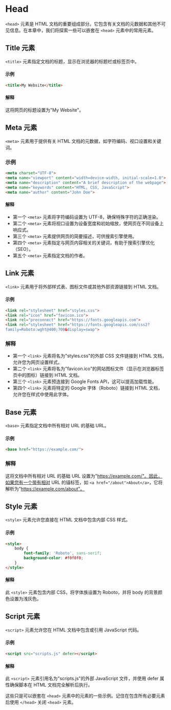 # Head

`<head>` 元素是 HTML 文档的重要组成部分。它包含有关文档的元数据和其他不可见信息。在本章中，我们将探索一些可以嵌套在 `<head>` 元素中的常用元素。

## Title 元素

`<title>` 元素指定文档的标题，显示在浏览器的标题栏或标签页中。

#### 示例

```html
<title>My Website</title>
```

#### 解释

这将网页的标题设置为"My Website"。

## Meta 元素

`<meta>` 元素用于提供有关 HTML 文档的元数据，如字符编码、视口设置和关键词。

### 示例

```html
<meta charset="UTF-8">
<meta name="viewport" content="width=device-width, initial-scale=1.0">
<meta name="description" content="A brief description of the webpage">
<meta name="keywords" content="HTML, CSS, JavaScript">
<meta name="author" content="John Doe">
```

#### 解释

- 第一个 `<meta>` 元素将字符编码设置为 UTF-8，确保特殊字符的正确渲染。
- 第二个 `<meta>` 元素将视口设置为设备宽度和初始缩放，使网页在不同设备上响应式。
- 第三个 `<meta>` 元素提供网页的简要描述，可供搜索引擎使用。
- 第四个 `<meta>` 元素指定与网页内容相关的关键词，有助于搜索引擎优化（SEO）。
- 第五个 `<meta>` 元素指定文档的作者。

## Link 元素

`<link>` 元素用于将外部样式表、图标文件或其他外部资源链接到 HTML 文档。

#### 示例

```html
<link rel="stylesheet" href="styles.css">
<link rel="icon" href="favicon.ico">
<link rel="preconnect" href="https://fonts.googleapis.com">
<link rel="stylesheet" href="https://fonts.googleapis.com/css2?
family=Roboto:wght@400;700&display=swap">
```

### 解释

- 第一个 `<link>` 元素将名为"styles.css"的外部 CSS 文件链接到 HTML 文档，允许您为网页设置样式。
- 第二个 `<link>` 元素将名为"favicon.ico"的网站图标文件（显示在浏览器标签页中的图标）链接到 HTML 文档。
- 第三个 `<link>` 元素预连接到 Google Fonts API，这可以提高加载性能。
- 第四个 `<link>` 元素将特定的 Google 字体（Roboto）链接到 HTML 文档，允许您在样式中使用此字体。

## Base 元素

`<base>` 元素指定文档中所有相对 URL 的基础 URL。

#### 示例

```html
<base href="https://example.com/">
```

### 解释

这将文档中所有相对 URL 的基础 URL 设置为"https://example.com/"。因此，如果您有一个带有相对 URL 的锚标签，如 `<a href="/about">About</a>`，它将解析为"https://example.com/about"。

## Style 元素

`<style>` 元素允许您直接在 HTML 文档中包含内部 CSS 样式。

#### 示例

```html
<style>
    body {
        font-family: 'Roboto', sans-serif;
        background-color: #f0f0f0;
    }
</style>
```

#### 解释

此 `<style>` 元素包含内部 CSS，将字体族设置为 Roboto，并将 body 的背景颜色设置为浅灰色。

## Script 元素

`<script>` 元素允许您在 HTML 文档中包含或引用 JavaScript 代码。

#### 示例

```html
<script src="scripts.js" defer></script>
```

#### 解释

此 `<script>` 元素引用名为"scripts.js"的外部 JavaScript 文件，并使用 defer 属性确保脚本在 HTML 文档完全解析后执行。

这些只是可以嵌套在 `<head>` 元素中的元素的一些示例。记住在包含所有必要元素后使用 `</head>` 关闭 `<head>` 元素。


